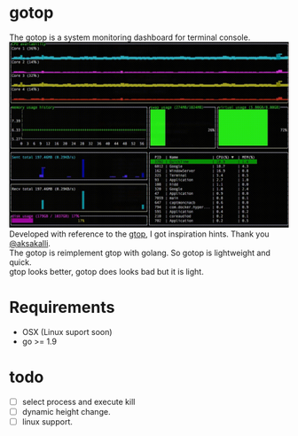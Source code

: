 # gotop

The gotop is a system monitoring dashboard for terminal console.   
![](./gotop_movie.gif)   
Developed with reference to the [gtop](https://github.com/aksakalli/gtop), I got inspiration hints. Thank you [@aksakalli](https://github.com/aksakalli).   
The gotop is reimplement gtop with golang. So gotop is lightweight and quick.   
gtop looks better, gotop does looks bad but it is light.   


# Requirements
- OSX (Linux suport soon)
- go >= 1.9


# todo
- [ ] select process and execute kill
- [ ] dynamic height change.
- [ ] linux support.
